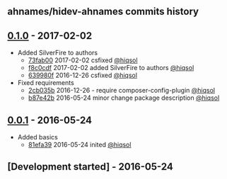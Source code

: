 ahnames/hidev-ahnames commits history
-------------------------------------

## [0.1.0] - 2017-02-02

- Added SilverFire to authors
    - [73fab00] 2017-02-02 csfixed [@hiqsol]
    - [f8c0cdf] 2017-02-02 added SilverFire to authors [@hiqsol]
    - [639980f] 2016-12-26 csfixed [@hiqsol]
- Fixed requirements
    - [2cb035b] 2016-12-26 - require composer-config-plugin [@hiqsol]
    - [b87e42b] 2016-05-24 minor change package description [@hiqsol]

## [0.0.1] - 2016-05-24

- Added basics
    - [81efa39] 2016-05-24 inited [@hiqsol]

## [Development started] - 2016-05-24

[@hiqsol]: https://github.com/hiqsol
[sol@hiqdev.com]: https://github.com/hiqsol
[@SilverFire]: https://github.com/SilverFire
[d.naumenko.a@gmail.com]: https://github.com/SilverFire
[81efa39]: https://github.com/ahnames/hidev-ahnames/commit/81efa39
[73fab00]: https://github.com/ahnames/hidev-ahnames/commit/73fab00
[f8c0cdf]: https://github.com/ahnames/hidev-ahnames/commit/f8c0cdf
[639980f]: https://github.com/ahnames/hidev-ahnames/commit/639980f
[2cb035b]: https://github.com/ahnames/hidev-ahnames/commit/2cb035b
[b87e42b]: https://github.com/ahnames/hidev-ahnames/commit/b87e42b
[Under development]: https://github.com/ahnames/hidev-ahnames/compare/0.0.1...HEAD
[0.0.1]: https://github.com/ahnames/hidev-ahnames/releases/tag/0.0.1
[0.1.0]: https://github.com/ahnames/hidev-ahnames/compare/0.0.1...0.1.0
